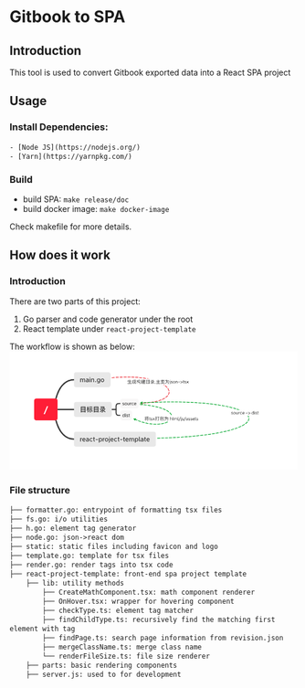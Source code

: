 # Gitbook to SPA

## Introduction

This tool is used to convert Gitbook exported data into a React SPA project

## Usage

### Install Dependencies:
    - [Node JS](https://nodejs.org/)
    - [Yarn](https://yarnpkg.com/)

### Build

- build SPA: `make release/doc`
- build docker image: `make docker-image`

Check makefile for more details.



## How does it work


### Introduction
There are two parts of this project: 

1. Go parser and code generator under the root
2. React template under `react-project-template`

The workflow is shown as below:
![introduce](./introduce.png "introduce")


### File structure

```
├── formatter.go: entrypoint of formatting tsx files
├── fs.go: i/o utilities
├── h.go: element tag generator
├── node.go: json->react dom
├── static: static files including favicon and logo
├── template.go: template for tsx files
├── render.go: render tags into tsx code
├── react-project-template: front-end spa project template
    ├── lib: utility methods
        ├── CreateMathComponent.tsx: math component renderer
        ├── OnHover.tsx: wrapper for hovering component
        ├── checkType.ts: element tag matcher
        ├── findChildType.ts: recursively find the matching first element with tag
        ├── findPage.ts: search page information from revision.json
        ├── mergeClassName.ts: merge class name
        └── renderFileSize.ts: file size renderer
    ├── parts: basic rendering components
    ├── server.js: used to for development
```
